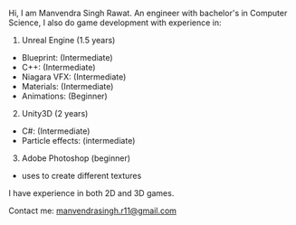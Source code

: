 Hi, I am Manvendra Singh Rawat.
An engineer with bachelor's in Computer Science, I also do game development with experience in:
1. Unreal Engine (1.5 years)
- Blueprint: (Intermediate)
- C++: (Intermediate)
- Niagara VFX: (Intermediate)
- Materials: (Intermediate)
- Animations: (Beginner)

2. Unity3D (2 years)
- C#: (Intermediate)
- Particle effects: (intermediate)

3. Adobe Photoshop (beginner)
- uses to create different textures

I have experience in both 2D and 3D games.

Contact me: manvendrasingh.r11@gmail.com
